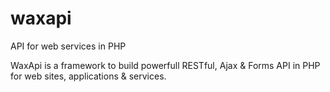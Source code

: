 # waxapi
API for web services in PHP

WaxApi is a framework to build powerfull RESTful, Ajax & Forms API in PHP for web sites, applications & services.

